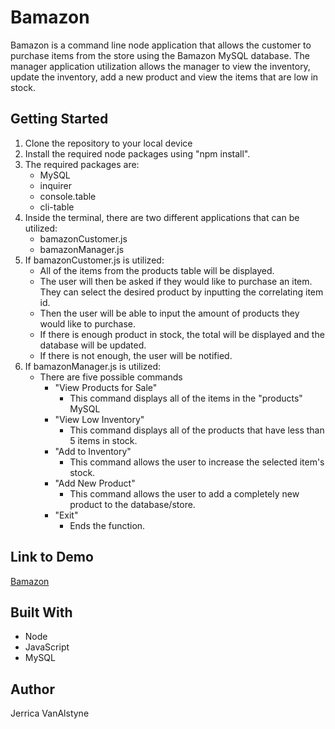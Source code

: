 # Bamazon
Bamazon is a command line node application that allows the customer to purchase items from the store using the Bamazon MySQL database. The manager application utilization allows the manager to view the inventory, update the inventory, add a new product and view the items that are low in stock. 

## Getting Started

1. Clone the repository to your local device
2. Install the required node packages using "npm install". 
3. The required packages are:
    - MySQL
    - inquirer
    - console.table
    - cli-table
4. Inside the terminal, there are two different applications that can be utilized:
    - bamazonCustomer.js
    - bamazonManager.js
5. If bamazonCustomer.js is utilized:
    - All of the items from the products table will be displayed.
    - The user will then be asked if they would like to purchase an item. They can select the desired product by inputting the         correlating item id.
    - Then the user will be able to input the amount of products they would like to purchase. 
    - If there is enough product in stock, the total will be displayed and the database will be updated. 
    - If there is not enough, the user will be notified. 
6. If bamazonManager.js is utilized:
    - There are five possible commands
        - "View Products for Sale"
            - This command displays all of the items in the "products" MySQL
        - "View Low Inventory"
          - This command displays all of the products that have less than 5 items in stock. 
        - "Add to Inventory"
          - This command allows the user to increase the selected item's stock. 
        - "Add New Product"
          - This command allows the user to add a completely new product to the database/store. 
        - "Exit"
          - Ends the function. 
        
## Link to Demo

[Bamazon](https://drive.google.com/file/d/1mktgm-904jVE96wTiF08h0ZUU4k-tCQc/view)


## Built With
- Node
- JavaScript
- MySQL

## Author
Jerrica VanAlstyne
